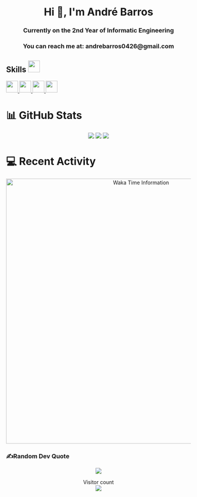 <h1 align="center">Hi 👋, I'm André Barros</h1>
<h3 align="center">Currently on the 2nd Year of Informatic Engineering</h3>
<h3 align="center">You can reach me at: andrebarros0426@gmail.com</h3>


<h2> Skills <img src = "https://raw.githubusercontent.com/rahulbanerjee26/githubProfileReadmeGenerator/main/gifs/code.gif" width = 32px height=32px> </h2>
<a href= https://github.com/DREWOJ?tab=repositories&q=&type=&language=java&sort= > <img width ='32px' height='32px' src ='https://raw.githubusercontent.com/rahulbanerjee26/githubAboutMeGenerator/main/icons/java.svg'> </a>
<a href= https://github.com/DREWOJ?tab=repositories&q=&type=&language=c&sort= > <img width ='32px' height='32px' src ='https://raw.githubusercontent.com/rahulbanerjee26/githubAboutMeGenerator/main/icons/c.svg'> </a>
<a href= https://github.com/DREWOJ?tab=repositories&q=&type=&language=typescript&sort= > <img width ='32px' height='32px' src ='https://raw.githubusercontent.com/rahulbanerjee26/githubAboutMeGenerator/main/icons/typescript.svg'> </a>
<a href= https://github.com/DREWOJ?tab=repositories&q=&type=&language=assembly&sort= > <img width ='32px' height='32px' src ='https://raw.githubusercontent.com/rahulbanerjee26/githubAboutMeGenerator/main/icons/javascript.svg'> </a>

# 📊 GitHub Stats
<div align="center">
  <img src="https://github-readme-stats.vercel.app/api?username=drewoj&theme=radical&hide_border=true&include_all_commits=true&count_private=true&bg_color=0d1117">
<img src="https://github-readme-streak-stats.herokuapp.com/?user=drewoj&theme=radical&hide_border=true&background=0d1117">
<img src="https://github-readme-stats.vercel.app/api/top-langs/?username=drewoj&theme=radical&hide_border=true&include_all_commits=true&count_private=true&layout=compact&bg_color=0d1117">
  </div>


# 💻 Recent Activity

<p align=center>
  <img width="720px" heigth="420px" alt="Waka Time Information" src="https://wakatime.com/share/@Drew_OJ/15561449-f262-4e92-87dc-21d8bc42dfb5.svg" />
</p>

### ✍️Random Dev Quote
<div align="center">
  <img src=https://quotes-github-readme.vercel.app/api?type=horizontal&theme=radical&background=0d1117">
</div>
<p align="center"> 
  Visitor count<br>
  <img src="https://profile-counter.glitch.me/DREWOJ/count.svg" />
</p>

<!---
DREWOJ/DREWOJ is a ✨ special ✨ repository because its `README.md` (this file) appears on your GitHub profile.
You can click the Preview link to take a look at your changes.
--->
